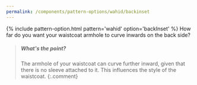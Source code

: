 ```yaml
---
permalink: /components/pattern-options/wahid/backinset
---
```

{% include pattern-option.html pattern='wahid' option='backInset' %}
How far do you want your waistcoat armhole to curve inwards on the back side?

> <h5>What's the point?</h5>
> 
> The armhole of your waistcoat can curve further inward, given that there is no sleeve attached to it.
> This influences the style of the waistcoat.
{:.comment}
